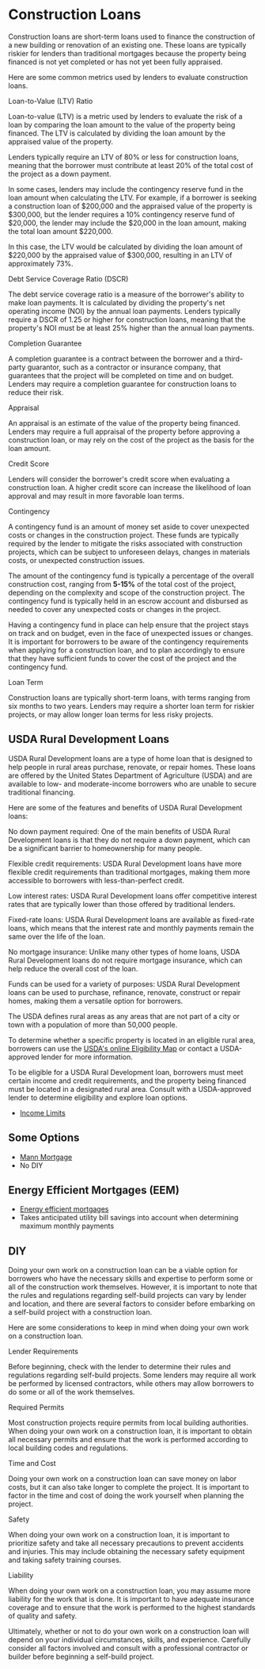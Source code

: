 # Construction Loans

Construction loans are short-term loans used to finance the construction of a new building or renovation of an existing one. 
These loans are typically riskier for lenders than traditional mortgages 
because the property being financed is not yet completed 
or has not yet been fully appraised.

Here are some common metrics used by lenders to evaluate construction loans.

Loan-to-Value (LTV) Ratio

Loan-to-value (LTV) is a metric used by lenders to evaluate the risk of a loan by 
comparing the loan amount to the value of the property being financed. 
The LTV is calculated by dividing the loan amount by the appraised value of the property.

Lenders typically require an LTV of 80% or less for construction loans, meaning that the borrower must contribute at least 20% of the total cost of the project as a down payment.

In some cases, lenders may include the contingency reserve fund in the 
loan amount when calculating the LTV. 
For example, if a borrower is seeking a construction loan of $200,000 
and the appraised value of the property is $300,000,
 but the lender requires a 10% contingency reserve fund of $20,000, 
 the lender may include the $20,000 in the loan amount, 
 making the total loan amount $220,000.

 In this case, the LTV would be calculated by dividing the loan amount of 
 $220,000 by the appraised value of $300,000, 
 resulting in an LTV of approximately 73%.

Debt Service Coverage Ratio (DSCR)

The debt service coverage ratio is a measure of the borrower's ability to make loan payments. 
It is calculated by dividing the property's net operating income (NOI) by the annual loan payments. 
Lenders typically require a DSCR of 1.25 or higher for construction loans, 
meaning that the property's NOI must be at least 25% higher than the annual loan payments.

Completion Guarantee

A completion guarantee is a contract between the borrower and a third-party guarantor, 
such as a contractor or insurance company, that guarantees that the project will be completed on time and on budget. 
Lenders may require a completion guarantee for construction loans to reduce their risk.

Appraisal

An appraisal is an estimate of the value of the property being financed. Lenders may require a full appraisal of the property before approving a construction loan, 
or may rely on the cost of the project as the basis for the loan amount.

Credit Score

Lenders will consider the borrower's credit score when evaluating a construction loan. 
A higher credit score can increase the likelihood of loan approval and may result in more favorable loan terms.

Contingency

A contingency fund is an amount of money set aside to cover unexpected costs or changes in the construction project. 
These funds are typically required by the lender to mitigate the risks associated with construction projects, 
which can be subject to unforeseen delays, changes in materials costs, 
or unexpected construction issues.

The amount of the contingency fund is typically a percentage of the overall construction cost, 
ranging from **5-15%** of the total cost of the project,
 depending on the complexity and scope of the construction project. 
 The contingency fund is typically held in an escrow account and 
  disbursed as needed to cover any unexpected costs or changes in the project.

Having a contingency fund in place can help ensure that the project stays on track and on budget, even in the face of unexpected issues or changes. 
It is important for borrowers to be aware of the contingency requirements when applying for a construction loan, 
and to plan accordingly to ensure that they have sufficient funds to cover the cost of the project and the contingency fund.

Loan Term

Construction loans are typically short-term loans, with terms ranging from six months to two years. 
Lenders may require a shorter loan term for riskier projects, 
or may allow longer loan terms for less risky projects.

## USDA Rural Development Loans

USDA Rural Development loans are a type of home loan that is designed to help people in rural areas purchase, renovate, or repair homes. These loans are offered by the United States Department of Agriculture (USDA) and are available to low- and moderate-income borrowers who are unable to secure traditional financing.

Here are some of the features and benefits of USDA Rural Development loans:

No down payment required: One of the main benefits of USDA Rural Development loans is that they do not require a down payment, which can be a significant barrier to homeownership for many people.

Flexible credit requirements: USDA Rural Development loans have more flexible credit requirements than traditional mortgages, making them more accessible to borrowers with less-than-perfect credit.

Low interest rates: USDA Rural Development loans offer competitive interest rates that are typically lower than those offered by traditional lenders.

Fixed-rate loans: USDA Rural Development loans are available as fixed-rate loans, which means that the interest rate and monthly payments remain the same over the life of the loan.

No mortgage insurance: Unlike many other types of home loans, USDA Rural Development loans do not require mortgage insurance, which can help reduce the overall cost of the loan.

Funds can be used for a variety of purposes: USDA Rural Development loans can be used to purchase, refinance, renovate, construct or repair homes, making them a versatile option for borrowers.

The USDA defines rural areas as any areas that are not part of a city or town with a population of more than 50,000 people.

To determine whether a specific property is located in an eligible rural area, borrowers can use the [USDA's online Eligibility Map](https://www.neighborsbank.com/usda-loans/property-eligibility-map/) or contact a USDA-approved lender for more information.

To be eligible for a USDA Rural Development loan, borrowers must meet certain income and credit requirements, and the property being financed must be located in a designated rural area. 
Consult with a USDA-approved lender to determine eligibility and explore loan options.

- [Income Limits](https://www.neighborsbank.com/usda-loans/income-limits/)

## Some Options

- [Mann Mortgage](https://vickietuskan.mannmortgage.com/construction-loans/)
- No DIY

## Energy Efficient Mortgages (EEM)

- [Energy efficient mortgages](https://www.energysage.com/energy-efficiency/financing/ee-mortgages/)
- Takes anticipated utility bill savings into account when determining maximum monthly payments

## DIY

Doing your own work on a construction loan can be a viable option for borrowers 
who have the necessary skills and expertise to perform some or all of the construction work themselves. 
However, it is important to note that the rules and regulations regarding 
self-build projects can vary by lender and location, and there are several 
factors to consider before embarking on a self-build project with a construction loan.

Here are some considerations to keep in mind when doing your own work on a construction loan.

Lender Requirements

Before beginning, check with the lender to determine their rules and regulations 
regarding self-build projects. 
Some lenders may require all work be performed by licensed contractors,
 while others may allow borrowers to do some or all of the work themselves.

Required Permits

Most construction projects require permits from local building authorities. 
When doing your own work on a construction loan, 
it is important to obtain all necessary permits and ensure that the work 
is performed according to local building codes and regulations.

Time and Cost

Doing your own work on a construction loan can 
save money on labor costs, but it can also take longer to complete the project. 
It is important to factor in the time and cost of doing the work yourself 
when planning the project.

Safety

When doing your own work on a construction loan, 
it is important to prioritize safety and take all necessary precautions 
to prevent accidents and injuries. 
This may include obtaining the necessary safety equipment and taking safety training courses.

Liability

When doing your own work on a construction loan, 
you may assume more liability for the work that is done. 
It is important to have adequate insurance coverage and to 
ensure that the work is performed to the highest standards of quality and safety.

Ultimately, whether or not to do your own work on a construction loan 
will depend on your individual circumstances, skills, and experience. 
Carefully consider all factors 
involved and consult with a professional contractor or builder before 
beginning a self-build project.




